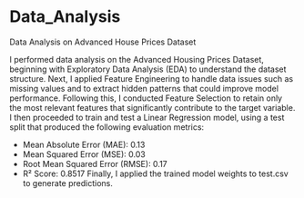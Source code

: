 # Data_Analysis
Data Analysis on Advanced House Prices Dataset

I performed data analysis on the Advanced Housing Prices Dataset, beginning with Exploratory Data Analysis (EDA) to understand the dataset structure. Next, I applied Feature Engineering to handle data issues such as missing values and to extract hidden patterns that could improve model performance.
Following this, I conducted Feature Selection to retain only the most relevant features that significantly contribute to the target variable. I then proceeded to train and test a Linear Regression model, using a test split that produced the following evaluation metrics:
- Mean Absolute Error (MAE): 0.13
- Mean Squared Error (MSE): 0.03
- Root Mean Squared Error (RMSE): 0.17
- R² Score: 0.8517
Finally, I applied the trained model weights to test.csv to generate predictions.
